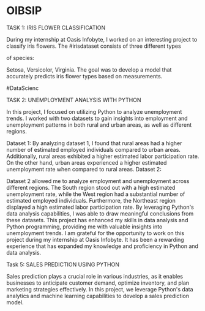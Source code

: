 # OIBSIP
TASK 1: IRIS FLOWER CLASSIFICATION

During my internship at Oasis Infobyte, I worked on an interesting project to classify iris flowers. The #irisdataset consists of three different types

of species:

Setosa, Versicolor, Virginia. The goal was to develop a model that accurately predicts iris flower types based on measurements.

#DataScienc

TASK 2: UNEMPLOYMENT ANALYSIS WITH PYTHON

In this project, I focused on utilizing Python to analyze unemployment trends. I worked with two datasets to gain insights into employment and unemployment patterns in both rural and urban areas, as well as different regions.


Dataset 1:
By analyzing dataset 1, I found that rural areas had a higher number of estimated employed individuals compared to urban areas. Additionally, rural areas exhibited a higher estimated labor participation rate. On the other hand, urban areas experienced a higher estimated unemployment rate when compared to rural areas.
Dataset 2:


Dataset 2 allowed me to analyze employment and unemployment across different regions. The South region stood out with a high estimated unemployment rate, while the West region had a substantial number of estimated employed individuals. Furthermore, the Northeast region displayed a high estimated labor participation rate.
By leveraging Python's data analysis capabilities, I was able to draw meaningful conclusions from these datasets. This project has enhanced my skills in data analysis and Python programming, providing me with valuable insights into unemployment trends.
I am grateful for the opportunity to work on this project during my internship at Oasis Infobyte. It has been a rewarding experience that has expanded my knowledge and proficiency in Python and data analysis.


Task 5: SALES PREDICTION USING PYTHON

Sales prediction plays a crucial role in various industries, as it enables businesses to anticipate customer demand, optimize inventory, and plan marketing strategies effectively. In this project, we leverage Python's data analytics and machine learning capabilities to develop a sales prediction model.
